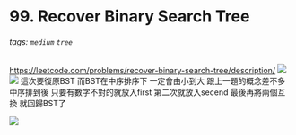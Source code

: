 # 99. Recover Binary Search Tree
###### tags: `medium` `tree`
https://leetcode.com/problems/recover-binary-search-tree/description/
![](https://i.imgur.com/Trn5soz.png)
![](https://i.imgur.com/rogu3e1.png)
這次要復原BST
而BST在中序排序下
一定會由小到大
跟上一題的概念差不多
中序排到後 只要有數字不對的就放入first
第二次就放入secend
最後再將兩個互換
就回歸BST了

![](https://i.imgur.com/dqaaJIf.png)
